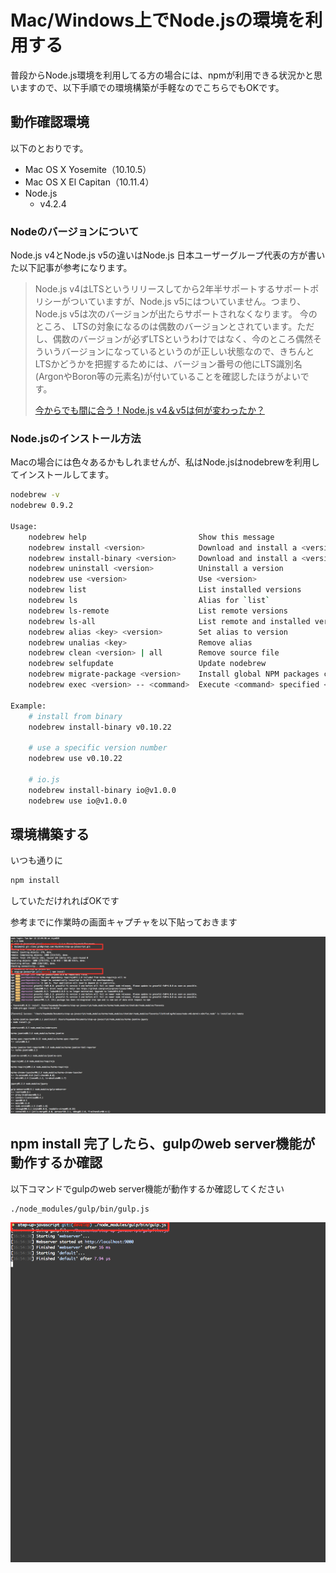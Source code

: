 # Mac/Windows上でNode.jsの環境を利用する

普段からNode.js環境を利用してる方の場合には、npmが利用できる状況かと思いますので、以下手順での環境構築が手軽なのでこちらでもOKです。


## 動作確認環境


以下のとおりです。

- Mac OS X Yosemite（10.10.5）
- Mac OS X El Capitan（10.11.4）
- Node.js
  - v4.2.4

### Nodeのバージョンについて

Node.js v4とNode.js v5の違いはNode.js 日本ユーザーグループ代表の方が書いた以下記事が参考になります。

> Node.js v4はLTSというリリースしてから2年半サポートするサポートポリシーがついていますが、Node.js v5にはついていません。つまり、 Node.js v5は次のバージョンが出たらサポートされなくなります。 今のところ、 LTSの対象になるのは偶数のバージョンとされています。ただし、偶数のバージョンが必ずLTSというわけではなく、今のところ偶然そういうバージョンになっているというのが正しい状態なので、きちんとLTSかどうかを把握するためには、バージョン番号の他にLTS識別名(ArgonやBoron等の元素名)が付いていることを確認したほうがよいです。
> 
> [今からでも間に合う！Node.js v4＆v5は何が変わったか？](https://html5experts.jp/yosuke_furukawa/17791/)
  
### Node.jsのインストール方法

Macの場合には色々あるかもしれませんが、私はNode.jsはnodebrewを利用してインストールしてます。


```sh
nodebrew -v
nodebrew 0.9.2

Usage:
    nodebrew help                         Show this message
    nodebrew install <version>            Download and install a <version> (compile from source)
    nodebrew install-binary <version>     Download and install a <version> (binary file)
    nodebrew uninstall <version>          Uninstall a version
    nodebrew use <version>                Use <version>
    nodebrew list                         List installed versions
    nodebrew ls                           Alias for `list`
    nodebrew ls-remote                    List remote versions
    nodebrew ls-all                       List remote and installed versions
    nodebrew alias <key> <version>        Set alias to version
    nodebrew unalias <key>                Remove alias
    nodebrew clean <version> | all        Remove source file
    nodebrew selfupdate                   Update nodebrew
    nodebrew migrate-package <version>    Install global NPM packages contained in <version> to current version
    nodebrew exec <version> -- <command>  Execute <command> specified <version>

Example:
    # install from binary
    nodebrew install-binary v0.10.22

    # use a specific version number
    nodebrew use v0.10.22

    # io.js
    nodebrew install-binary io@v1.0.0
    nodebrew use io@v1.0.0
```

## 環境構築する

いつも通りに

```sh
npm install
```

していただけれればOKです

参考までに作業時の画面キャプチャを以下貼っておきます

![npm install](images/npm_install_01.png)


## npm install 完了したら、gulpのweb server機能が動作するか確認

以下コマンドでgulpのweb server機能が動作するか確認してください

```sh
./node_modules/gulp/bin/gulp.js
```

![Vagrant環境構築失敗](images/npm_install_02.png)
